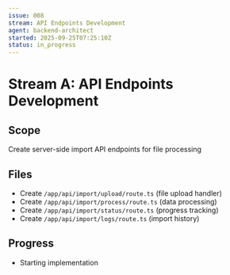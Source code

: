 ```yaml
---
issue: 008
stream: API Endpoints Development
agent: backend-architect
started: 2025-09-25T07:25:10Z
status: in_progress
---
```


# Stream A: API Endpoints Development

## Scope
Create server-side import API endpoints for file processing

## Files
- Create `/app/api/import/upload/route.ts` (file upload handler)
- Create `/app/api/import/process/route.ts` (data processing)
- Create `/app/api/import/status/route.ts` (progress tracking)
- Create `/app/api/import/logs/route.ts` (import history)

## Progress
- Starting implementation